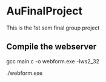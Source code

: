 # AuFinalProject
This is the 1st sem final group project 
<h2>Compile the webserver</h2>
<p>gcc main.c -o webform.exe -lws2_32
</p>
<p>./webform.exe
